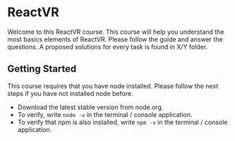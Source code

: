 # ReactVR

Welcome to this ReactVR course. This course will help you understand the most basics elements of ReactVR. Please follow the guide and answer the questions. A proposed solutions for every task is found in X/Y folder. 

## Getting Started
This course requires that you have node installed. Please follow the next steps if you have not installed node before. 
- Download the latest stable version from node.org. 
- To verify, write ```node -v``` in the terminal / console application. 
- To verify that npm is also installed, write ```npm -v``` in the terminal / console application.


